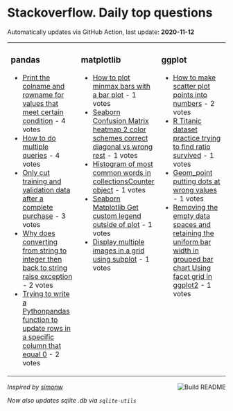 # Stackoverflow. Daily top questions 

Automatically updates via GitHub Action, last update: **<!-- date starts -->2020-11-12<!-- date ends -->**


<table><tr><td valign="top" width="33%">

### pandas
<!-- pandas starts -->
* [Print the colname and rowname for values that meet certain condition](https://stackoverflow.com/questions/64810857/print-the-colname-and-rowname-for-values-that-meet-certain-condition) - 4 votes
* [How to do multiple queries](https://stackoverflow.com/questions/64797192/how-to-do-multiple-queries) - 4 votes
* [Only cut training and validation data after a complete purchase](https://stackoverflow.com/questions/64801469/only-cut-training-and-validation-data-after-a-complete-purchase) - 3 votes
* [Why does converting from string to integer then back to string raise exception](https://stackoverflow.com/questions/64804970/why-does-converting-from-string-to-integer-then-back-to-string-raise-exception) - 2 votes
* [Trying to write a Pythonpandas function to update rows in a specific column that equal 0](https://stackoverflow.com/questions/64800032/trying-to-write-a-python-pandas-function-to-update-rows-in-a-specific-column-tha) - 2 votes
<!-- pandas ends -->
</td><td valign="top" width="34%">


### matplotlib
<!-- matplotlib starts -->
* [How to plot minmax bars with a bar plot](https://stackoverflow.com/questions/64796315/how-to-plot-min-max-bars-with-a-bar-plot) - 1 votes
* [Seaborn Confusion Matrix heatmap 2 color schemes correct diagonal vs wrong rest](https://stackoverflow.com/questions/64800003/seaborn-confusion-matrix-heatmap-2-color-schemes-correct-diagonal-vs-wrong-re) - 1 votes
* [Histogram of most common words in collectionsCounter object](https://stackoverflow.com/questions/64809764/histogram-of-most-common-words-in-collections-counter-object) - 1 votes
* [Seaborn Matplotlib Get custom legend outside of plot](https://stackoverflow.com/questions/64808241/seaborn-matplotlib-get-custom-legend-outside-of-plot) - 1 votes
* [Display multiple images in a grid using subplot](https://stackoverflow.com/questions/64807466/display-multiple-images-in-a-grid-using-subplot) - 1 votes
<!-- matplotlib ends -->
</td><td valign="top" width="34%">


### ggplot
<!-- ggplot2 starts -->
* [How to make scatter plot points into numbers](https://stackoverflow.com/questions/64810347/how-to-make-scatter-plot-points-into-numbers) - 2 votes
* [R Titanic dataset practice  trying to find ratio survived](https://stackoverflow.com/questions/64810080/r-titanic-dataset-practice-trying-to-find-ratio-survived) - 1 votes
* [Geom_point putting dots at wrong values](https://stackoverflow.com/questions/64811681/geom-point-putting-dots-at-wrong-values) - 1 votes
* [Removing the empty data spaces and retaining the uniform bar width in grouped bar chart Using facet grid in ggplot2](https://stackoverflow.com/questions/64801803/removing-the-empty-data-spaces-and-retaining-the-uniform-bar-width-in-grouped-ba) - 1 votes
<!-- ggplot2 ends -->
</td></tr></table>

<a href="https://github.com/hp0404/hp0404/actions"><img src="https://github.com/hp0404/hp0404/workflows/Build%20README/badge.svg" align="right" alt="Build README"></a> <p>*Inspired by  [simonw](https://github.com/simonw/simonw)*</p> <p> *Now also updates sqlite .db via `sqlite-utils`* </p>
